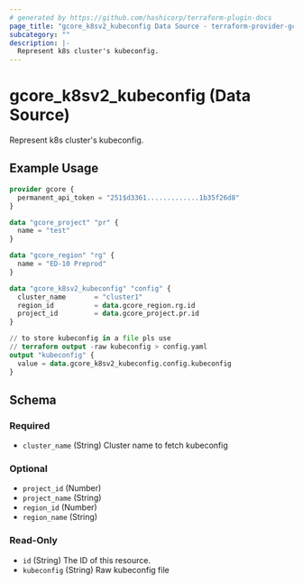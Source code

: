 ```yaml
---
# generated by https://github.com/hashicorp/terraform-plugin-docs
page_title: "gcore_k8sv2_kubeconfig Data Source - terraform-provider-gcore"
subcategory: ""
description: |-
  Represent k8s cluster's kubeconfig.
---
```


# gcore_k8sv2_kubeconfig (Data Source)

Represent k8s cluster's kubeconfig.

## Example Usage

```terraform
provider gcore {
  permanent_api_token = "251$d3361.............1b35f26d8"
}

data "gcore_project" "pr" {
  name = "test"
}

data "gcore_region" "rg" {
  name = "ED-10 Preprod"
}

data "gcore_k8sv2_kubeconfig" "config" {
  cluster_name       = "cluster1"
  region_id          = data.gcore_region.rg.id
  project_id         = data.gcore_project.pr.id
}

// to store kubeconfig in a file pls use
// terraform output -raw kubeconfig > config.yaml
output "kubeconfig" {
  value = data.gcore_k8sv2_kubeconfig.config.kubeconfig
}
```

<!-- schema generated by tfplugindocs -->
## Schema

### Required

- `cluster_name` (String) Cluster name to fetch kubeconfig

### Optional

- `project_id` (Number)
- `project_name` (String)
- `region_id` (Number)
- `region_name` (String)

### Read-Only

- `id` (String) The ID of this resource.
- `kubeconfig` (String) Raw kubeconfig file
